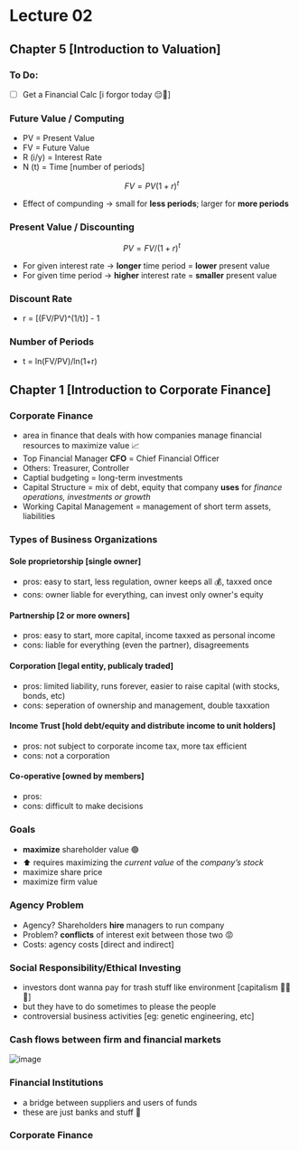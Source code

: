 
# Lecture 02

## Chapter 5 [Introduction to Valuation]

### To Do:
- [ ] Get a Financial Calc [i forgor today 😔🥀]

### Future Value / Computing
- PV = Present Value
- FV = Future Value
- R (i/y) =  Interest Rate
- N (t) = Time [number of periods]
```math
FV = PV(1+r)^t
```
- Effect of compunding -> small for **less periods**; larger for **more periods**

### Present Value / Discounting
```math
PV = FV/(1+r)^t
```
- For given interest rate -> **longer** time period = **lower** present value
- For given time period -> **higher** interest rate = **smaller** present value

### Discount Rate
- r = [(FV/PV)^(1/t)] - 1

### Number of Periods
- t = ln(FV/PV)/ln(1+r)

## Chapter 1 [Introduction to Corporate Finance]

### Corporate Finance
- area in finance that deals with how companies manage financial resources to maximize value 📈
- Top Financial Manager **CFO** = Chief Financial Officer
- Others: Treasurer, Controller
- Captial budgeting = long-term investments
- Capital Structure = mix of debt, equity that company **uses** for *finance operations, investments or growth*
- Working Capital Management = management of short term assets, liabilities

### Types of Business Organizations
#### Sole proprietorship [single owner]
- pros: easy to start, less regulation, owner keeps all 💰, taxxed once
- cons: owner liable for everything, can invest only owner's equity
  
#### Partnership [2 or more owners]
- pros: easy to start, more capital, income taxxed as personal income 
- cons: liable for everything (even the partner), disagreements

#### Corporation [legal entity, publicaly traded]
- pros: limited liability, runs forever, easier to raise capital (with stocks, bonds, etc)
- cons: seperation of ownership and management, double taxxation

#### Income Trust [hold debt/equity and distribute income to unit holders]
- pros: not subject to corporate income tax, more tax efficient
- cons: not a corporation

#### Co-operative [owned by members]
- pros: <didnt get it>
- cons: difficult to make decisions

### Goals
- **maximize** shareholder value 🟢
- ⬆️ requires maximizing the *current value* of the *company’s stock*
- maximize share price
- maximize firm value

### Agency Problem
- Agency? Shareholders **hire** managers to run company
- Problem? **conflicts** of interest exit between those two 😡
- Costs: agency costs [direct and indirect]

### Social Responsibility/Ethical Investing
- investors dont wanna pay for trash stuff like environment [capitalism 🦅🦅🦅]
- but they have to do sometimes to please the people
- controversial business activities [eg: genetic engineering, etc]

### Cash flows between firm and financial markets

![image](https://github.com/user-attachments/assets/1c5b7e1f-3445-4211-989d-fffe8aaa626b)

### Financial Institutions
- a bridge between suppliers and users of funds
- these are just banks and stuff 🥀





















### Corporate Finance

